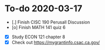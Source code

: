 # To-do 2020-03-17

- [.] Finish CISC 190 Perusall Discussion
- [o] Finish MATH 141 quiz 6
- [X] Study ECON 121 chapter 8
- [X] Check out https://mygrantinfo.csac.ca.gov/
